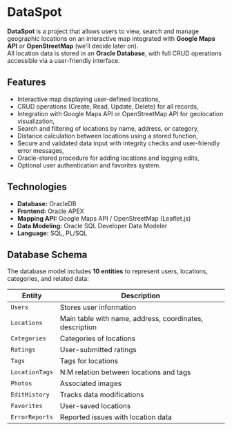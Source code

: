 # DataSpot

**DataSpot** is a project that allows users to view, search and manage geographic locations on an interactive map integrated with **Google Maps API** or **OpenStreetMap** (we'll decide later on).  
All location data is stored in an **Oracle Database**, with full CRUD operations accessible via a user-friendly interface.

## Features
- Interactive map displaying user-defined locations,
- CRUD operations (Create, Read, Update, Delete) for all records,
- Integration with Google Maps API or OpenStreetMap API for geolocation visualization,
- Search and filtering of locations by name, address, or category,
- Distance calculation between locations using a stored function,
- Secure and validated data input with integrity checks and user-friendly error messages,
- Oracle-stored procedure for adding locations and logging edits,
- Optional user authentication and favorites system.

## Technologies
- **Database:** OracleDB  
- **Frontend:** Oracle APEX   
- **Mapping API:** Google Maps API / OpenStreetMap (Leaflet.js)  
- **Data Modeling:** Oracle SQL Developer Data Modeler  
- **Language:** SQL, PL/SQL

## Database Schema
The database model includes **10 entities** to represent users, locations, categories, and related data:

| Entity | Description |
|---------|-------------|
| `Users` | Stores user information |
| `Locations` | Main table with name, address, coordinates, description |
| `Categories` | Categories of locations |
| `Ratings` | User-submitted ratings |
| `Tags` | Tags for locations |
| `LocationTags` | N:M relation between locations and tags |
| `Photos` | Associated images |
| `EditHistory` | Tracks data modifications |
| `Favorites` | User-saved locations |
| `ErrorReports` | Reported issues with location data |


